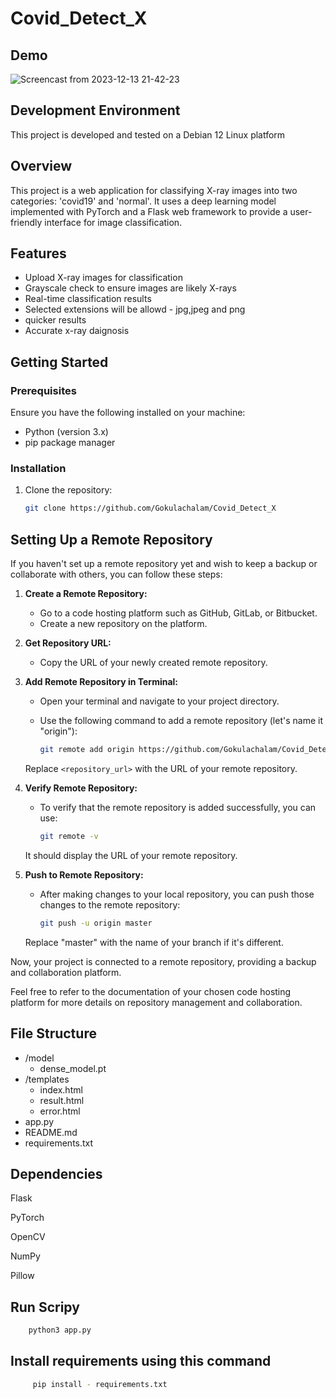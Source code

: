 # Covid_Detect_X

## Demo

![Screencast from 2023-12-13 21-42-23](https://github.com/Gokulachalam/Covid_Detect_X/assets/89055461/f9579cce-a347-4127-919c-a7a5ff211548)



## Development Environment

This project is developed and tested on a Debian 12 Linux platform


## Overview

This project is a web application for classifying X-ray images into two categories: 'covid19' and 'normal'. It uses a deep learning model implemented with PyTorch and a Flask web framework to provide a user-friendly interface for image classification.


## Features

- Upload X-ray images for classification
- Grayscale check to ensure images are likely X-rays
- Real-time classification results
- Selected extensions will be allowd - jpg,jpeg and png
- quicker results
- Accurate x-ray daignosis

## Getting Started

### Prerequisites

Ensure you have the following installed on your machine:

- Python (version 3.x)
- pip package manager

### Installation

1. Clone the repository:

   ```bash
   git clone https://github.com/Gokulachalam/Covid_Detect_X


## Setting Up a Remote Repository 

If you haven't set up a remote repository yet and wish to keep a backup or collaborate with others, you can follow these steps:

1. **Create a Remote Repository:**
   - Go to a code hosting platform such as GitHub, GitLab, or Bitbucket.
   - Create a new repository on the platform.

2. **Get Repository URL:**
   - Copy the URL of your newly created remote repository.

3. **Add Remote Repository in Terminal:**
   - Open your terminal and navigate to your project directory.
   - Use the following command to add a remote repository (let's name it "origin"):

     ```bash
     git remote add origin https://github.com/Gokulachalam/Covid_Detect_X
     ```

   Replace `<repository_url>` with the URL of your remote repository.

4. **Verify Remote Repository:**
   - To verify that the remote repository is added successfully, you can use:

     ```bash
     git remote -v
     ```

   It should display the URL of your remote repository.

5. **Push to Remote Repository:**
   - After making changes to your local repository, you can push those changes to the remote repository:

     ```bash
     git push -u origin master
     ```

   Replace "master" with the name of your branch if it's different.

Now, your project is connected to a remote repository, providing a backup and collaboration platform.

Feel free to refer to the documentation of your chosen code hosting platform for more details on repository management and collaboration.



## File Structure

- /model
  - dense_model.pt
- /templates
  - index.html
  - result.html
  - error.html
- app.py
- README.md
- requirements.txt






## Dependencies
Flask

PyTorch

OpenCV

NumPy

Pillow

## Run Scripy

```bash
    python3 app.py
```


## Install requirements using this command

```bash
     pip install - requirements.txt
```






